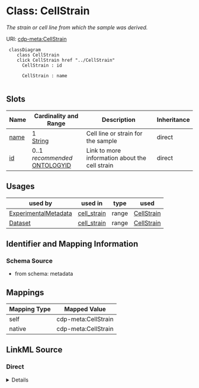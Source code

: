 

# Class: CellStrain


_The strain or cell line from which the sample was derived._





URI: [cdp-meta:CellStrain](metadataCellStrain)






```mermaid
 classDiagram
    class CellStrain
    click CellStrain href "../CellStrain"
      CellStrain : id

      CellStrain : name


```




<!-- no inheritance hierarchy -->


## Slots

| Name | Cardinality and Range | Description | Inheritance |
| ---  | --- | --- | --- |
| [name](name.md) | 1 <br/> [String](String.md) | Cell line or strain for the sample | direct |
| [id](id.md) | 0..1 _recommended_ <br/> [ONTOLOGYID](ONTOLOGYID.md) | Link to more information about the cell strain | direct |





## Usages

| used by | used in | type | used |
| ---  | --- | --- | --- |
| [ExperimentalMetadata](ExperimentalMetadata.md) | [cell_strain](cell_strain.md) | range | [CellStrain](CellStrain.md) |
| [Dataset](Dataset.md) | [cell_strain](cell_strain.md) | range | [CellStrain](CellStrain.md) |






## Identifier and Mapping Information







### Schema Source


* from schema: metadata




## Mappings

| Mapping Type | Mapped Value |
| ---  | ---  |
| self | cdp-meta:CellStrain |
| native | cdp-meta:CellStrain |







## LinkML Source

<!-- TODO: investigate https://stackoverflow.com/questions/37606292/how-to-create-tabbed-code-blocks-in-mkdocs-or-sphinx -->

### Direct

<details>
```yaml
name: CellStrain
description: The strain or cell line from which the sample was derived.
from_schema: metadata
attributes:
  name:
    name: name
    description: Cell line or strain for the sample.
    from_schema: metadata
    exact_mappings:
    - cdp-common:cell_strain_name
    alias: name
    owner: CellStrain
    domain_of:
    - Author
    - OrganismDetails
    - TissueDetails
    - CellType
    - CellStrain
    - CellComponent
    - AnnotationObject
    range: string
    required: true
    inlined: true
    inlined_as_list: true
  id:
    name: id
    description: Link to more information about the cell strain.
    from_schema: metadata
    exact_mappings:
    - cdp-common:cell_strain_id
    alias: id
    owner: CellStrain
    domain_of:
    - TissueDetails
    - CellType
    - CellStrain
    - CellComponent
    - AnnotationObject
    range: ONTOLOGY_ID
    recommended: true
    inlined: true
    inlined_as_list: true
    pattern: ^[A-Z]+:[0-9]+$

```
</details>

### Induced

<details>
```yaml
name: CellStrain
description: The strain or cell line from which the sample was derived.
from_schema: metadata
attributes:
  name:
    name: name
    description: Cell line or strain for the sample.
    from_schema: metadata
    exact_mappings:
    - cdp-common:cell_strain_name
    alias: name
    owner: CellStrain
    domain_of:
    - Author
    - OrganismDetails
    - TissueDetails
    - CellType
    - CellStrain
    - CellComponent
    - AnnotationObject
    range: string
    required: true
    inlined: true
    inlined_as_list: true
  id:
    name: id
    description: Link to more information about the cell strain.
    from_schema: metadata
    exact_mappings:
    - cdp-common:cell_strain_id
    alias: id
    owner: CellStrain
    domain_of:
    - TissueDetails
    - CellType
    - CellStrain
    - CellComponent
    - AnnotationObject
    range: ONTOLOGY_ID
    recommended: true
    inlined: true
    inlined_as_list: true
    pattern: ^[A-Z]+:[0-9]+$

```
</details>
